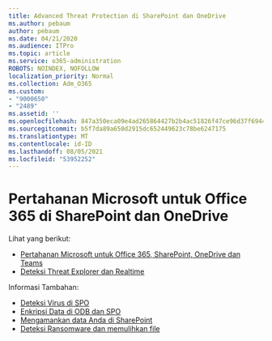 ```yaml
---
title: Advanced Threat Protection di SharePoint dan OneDrive
ms.author: pebaum
author: pebaum
ms.date: 04/21/2020
ms.audience: ITPro
ms.topic: article
ms.service: o365-administration
ROBOTS: NOINDEX, NOFOLLOW
localization_priority: Normal
ms.collection: Adm_O365
ms.custom:
- "9000650"
- "2489"
ms.assetid: ''
ms.openlocfilehash: 847a350eca09e4ad265864427b2b4ac51826f47ce96d37f694462dbb567da31d
ms.sourcegitcommit: b5f7da89a650d2915dc652449623c78be6247175
ms.translationtype: MT
ms.contentlocale: id-ID
ms.lasthandoff: 08/05/2021
ms.locfileid: "53952252"
---
```

# <a name="microsoft-defender-for-office-365-in-sharepoint-and-onedrive"></a>Pertahanan Microsoft untuk Office 365 di SharePoint dan OneDrive

Lihat yang berikut:
- [Pertahanan Microsoft untuk Office 365, SharePoint, OneDrive dan Teams](/microsoft-365/security/office-365-security/atp-for-spo-odb-and-teams)
- [Deteksi Threat Explorer dan Realtime](/microsoft-365/security/office-365-security/threat-explorer-views)


Informasi Tambahan:

- [Deteksi Virus di SPO](/microsoft-365/security/office-365-security/virus-detection-in-spo)</br>
- [Enkripsi Data di ODB dan SPO](/microsoft-365/compliance/data-encryption-in-odb-and-spo)</br>
- [Mengamankan data Anda di SharePoint](/sharepoint/safeguarding-your-data)</br>
- [Deteksi Ransomware dan memulihkan file](https://support.office.com/article/Ransomware-detection-and-recovering-your-files-0d90ec50-6bfd-40f4-acc7-b8c12c73637f)